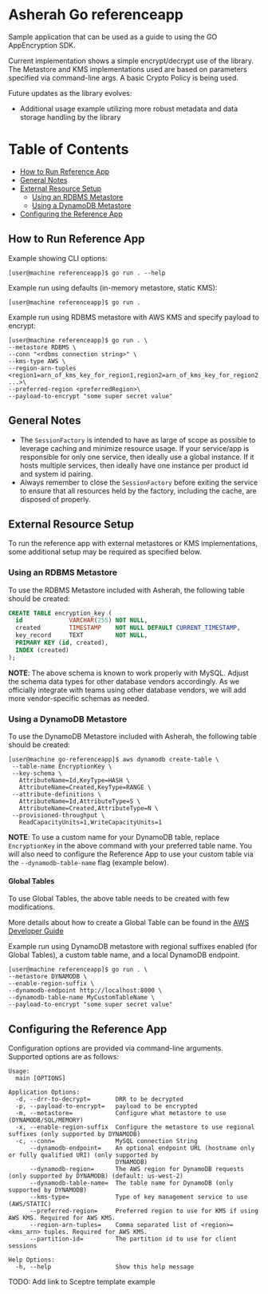 # Asherah Go referenceapp

Sample application that can be used as a guide to using the GO AppEncryption SDK.

Current implementation shows a simple encrypt/decrypt use of the library. The Metastore and KMS implementations used are
based on parameters specified via command-line args. A basic Crypto Policy is being used.

Future updates as the library evolves:

- Additional usage example utilizing more robust metadata and data storage handling by the library

Table of Contents
=================

  * [How to Run Reference App](#how-to-run-reference-app)
  * [General Notes](#general-notes)
  * [External Resource Setup](#external-resource-setup)
    * [Using an RDBMS Metastore](#using-an-rdbms-metastore)
    * [Using a DynamoDB Metastore](#using-a-dynamodb-metastore)
  * [Configuring the Reference App](#configuring-the-reference-app)

## How to Run Reference App

Example showing CLI options:

```console
[user@machine referenceapp]$ go run . --help
```

Example run using defaults (in-memory metastore, static KMS):

```console
[user@machine referenceapp]$ go run .
 ```

Example run using RDBMS metastore with AWS KMS and specify payload to encrypt:

```console
[user@machine referenceapp]$ go run . \
--metastore RDBMS \
--conn "<rdbms connection string>" \
--kms-type AWS \
--region-arn-tuples <region1=arn_of_kms_key_for_region1,region2=arn_of_kms_key_for_region2, ...>\
--preferred-region <preferredRegion>\
--payload-to-encrypt "some super secret value"
 ```

## General Notes

- The `SessionFactory` is intended to have as large of scope as possible to leverage caching and minimize resource
usage. If your service/app is responsible for only one service, then ideally use a global instance. If it hosts multiple
services, then ideally have one instance per product id and system id pairing.
- Always remember to close the `SessionFactory` before exiting the service to ensure that all resources held by the
factory, including the cache, are disposed of properly.


## External Resource Setup
To run the reference app with external metastores or KMS implementations, some additional setup may be required as
specified below.

### Using an RDBMS Metastore

To use the RDBMS Metastore included with Asherah, the following table should be created:

``` sql
CREATE TABLE encryption_key (
  id             VARCHAR(255) NOT NULL,
  created        TIMESTAMP    NOT NULL DEFAULT CURRENT_TIMESTAMP,
  key_record     TEXT         NOT NULL,
  PRIMARY KEY (id, created),
  INDEX (created)
);

```
**NOTE**: The above schema is known to work properly with MySQL. Adjust the schema data types for other database vendors
accordingly. As we officially integrate with teams using other database vendors, we will add more vendor-specific 
schemas as needed.

### Using a DynamoDB Metastore
To use the DynamoDB Metastore included with Asherah, the following table should be created:

``` console
[user@machine go-referenceapp]$ aws dynamodb create-table \
 --table-name EncryptionKey \
 --key-schema \
   AttributeName=Id,KeyType=HASH \
   AttributeName=Created,KeyType=RANGE \
 --attribute-definitions \
   AttributeName=Id,AttributeType=S \
   AttributeName=Created,AttributeType=N \
 --provisioned-throughput \
   ReadCapacityUnits=1,WriteCapacityUnits=1
```

**NOTE**: To use a custom name for your DynamoDB table, replace `EncryptionKey` in the above command with your preferred
table name. You will also need to configure the Reference App to use your custom table via the `--dynamodb-table-name`
flag (example below).

#### Global Tables

To use Global Tables, the above table needs to be created with few modifications.

More details about how to create a Global Table can be found in the [AWS Developer Guide](https://docs.aws.amazon.com/amazondynamodb/latest/developerguide/globaltables.tutorial.html)

Example run using DynamoDB metastore with regional suffixes enabled (for Global Tables), a custom table name, and a
local DynamoDB endpoint.

```console
[user@machine referenceapp]$ go run . \
--metastore DYNAMODB \
--enable-region-suffix \
--dynamodb-endpoint http://localhost:8000 \
--dynamodb-table-name MyCustomTableName \
--payload-to-encrypt "some super secret value"
 ```

## Configuring the Reference App
Configuration options are provided via command-line arguments. Supported options are as
follows:

```
Usage:
  main [OPTIONS]

Application Options:
  -d, --drr-to-decrypt=       DRR to be decrypted
  -p, --payload-to-encrypt=   payload to be encrypted
  -m, --metastore=            Configure what metastore to use (DYNAMODB/SQL/MEMORY)
  -x, --enable-region-suffix  Configure the metastore to use regional suffixes (only supported by DYNAMODB)
  -c, --conn=                 MySQL connection String
      --dynamodb-endpoint=    An optional endpoint URL (hostname only or fully qualified URI) (only supported by
                              DYNAMODB)
      --dynamodb-region=      The AWS region for DynamoDB requests (only supported by DYNAMODB) (default: us-west-2)
      --dynamodb-table-name=  The table name for DynamoDB (only supported by DYNAMODB)
      --kms-type=             Type of key management service to use (AWS/STATIC)
      --preferred-region=     Preferred region to use for KMS if using AWS KMS. Required for AWS KMS.
      --region-arn-tuples=    Comma separated list of <region>=<kms_arn> tuples. Required for AWS KMS.
      --partition-id=         The partition id to use for client sessions

Help Options:
  -h, --help                  Show this help message
```

TODO: Add link to Sceptre template example  

